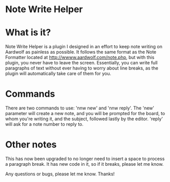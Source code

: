 # Note Write Helper

# What is it?

Note Write Helper is a plugin I designed in an effort to keep note writing on Aardwolf as painless as possible. It follows the same format as the Note Formatter located at http://wwww.aardwolf.com/note.php, but with this plugin, you never have to leave the screen. Essentially, you can write full paragraphs of text without ever having to worry about line breaks, as the plugin will automatically take care of them for you.

# Commands

There are two commands to use: 'nnw new' and 'nnw reply'. The 'new' parameter will create a new note, and you will be prompted for the board, to whom you're writing it, and the subject, followed lastly by the editor. 'reply' will ask for a note number to reply to.

# Other notes

This has now been upgraded to no longer need to insert a space to process a paragraph break. It has new code in it, so if it breaks, please let me know.

Any questions or bugs, please let me know. Thanks!
